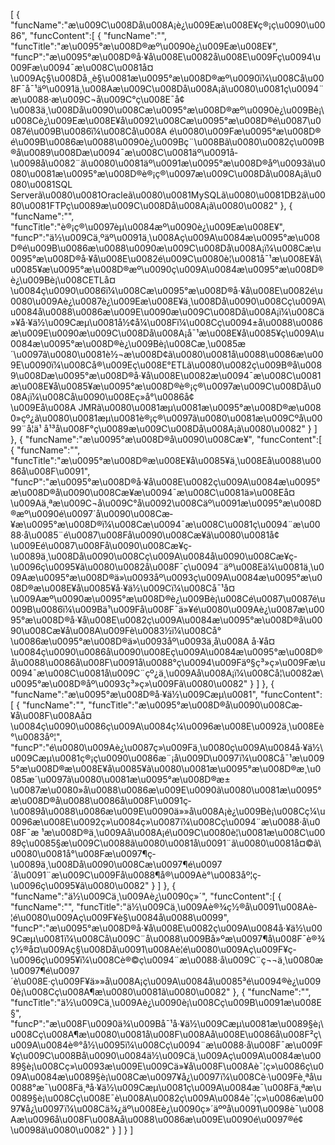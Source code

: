 [
	{
		"funcName":"æ\u009C\u008Då\u008A¡è¿\u009Eæ\u008E¥ç®¡ç\u0090\u0086",
		"funcContent":[
			{
				"funcName":"",
				"funcTitle":"æ\u0095°æ\u008D®æº\u0090è¿\u009Eæ\u008E¥",
				"funcP":"æ\u0095°æ\u008D®å·¥å\u008E\u0082å\u008E\u009Fç\u0094\u009Fæ\u0094¯æ\u008C\u0081å¤\u009Aç§\u008Då¸¸è§\u0081æ\u0095°æ\u008D®æº\u0090ï¼\u008Cå\u008F¯å¯¹äº\u0091ä¸\u008Aæ\u009C\u008Då\u008A¡ã\u0080\u0081ç\u0094¨æ\u0088·æ\u009C¬å\u009C°ç\u008E¯å¢\u0083ä¸\u008Då\u0090\u008Cæ\u0095°æ\u008D®æº\u0090è¿\u009Bè¡\u008Cè¿\u009Eæ\u008E¥å\u0092\u008Cæ\u0095°æ\u008D®é\u0087\u0087é\u009B\u0086ï¼\u008Cå\u008A é\u0080\u009Fæ\u0095°æ\u008D®é\u009B\u0086æ\u0088\u0090è¿\u009Bç¨\u008Bã\u0080\u0082ç\u009B®å\u0089\u008Dæ\u0094¯æ\u008C\u0081äº\u0091å­\u0098å\u0082¨ã\u0080\u0081äº\u0091æ\u0095°æ\u008D®åº\u0093ã\u0080\u0081æ\u0095°æ\u008D®è®¡ç®\u0097æ\u009C\u008Då\u008A¡ã\u0080\u0081SQL Serverã\u0080\u0081Oracleã\u0080\u0081MySQLã\u0080\u0081DB2ã\u0080\u0081FTPç­\u0089æ\u009C\u008Då\u008A¡ã\u0080\u0082"
			},
			{
				"funcName":"",
				"funcTitle":"è®¡ç®\u0097èµ\u0084æº\u0090è¿\u009Eæ\u008E¥",
				"funcP":"ä½\u009Cä¸ºäº\u0091ä¸\u008Aç\u009A\u0084æ\u0095°æ\u008D®é\u009B\u0086æ\u0088\u0090æ\u009C\u008Då\u008A¡ï¼\u008Cæ\u0095°æ\u008D®å·¥å\u008E\u0082é\u009C\u0080è¦\u0081å¯¹æ\u008E¥å\u0085¥æ\u0095°æ\u008D®æº\u0090ç\u009A\u0084æ\u0095°æ\u008D®è¿\u009Bè¡\u008CETLå¤\u0084ç\u0090\u0086ï¼\u008Cæ\u0095°æ\u008D®å·¥å\u008E\u0082é\u0080\u009Aè¿\u0087è¿\u009Eæ\u008E¥ä¸\u008Då\u0090\u008Cç\u009A\u0084å\u0088\u0086æ\u009E\u0090æ\u009C\u008Då\u008A¡ï¼\u008Cä»¥å·¥ä½\u009Cæµ\u0081å½¢å¼\u008Fï¼\u008Cç\u0094±å\u0088\u0086æ\u009E\u0090æ\u009C\u008Då\u008A¡å¯¹æ\u008E¥å\u0085¥ç\u009A\u0084æ\u0095°æ\u008D®è¿\u009Bè¡\u008Cæ¸\u0085æ´\u0097ã\u0080\u0081è½¬æ\u008D¢ã\u0080\u0081å\u0088\u0086æ\u009E\u0090ï¼\u008Cå®\u009Eç\u008E°ETLã\u0080\u0082ç\u009B®å\u0089\u008Dæ\u0095°æ\u008D®å·¥å\u008E\u0082æ\u0094¯æ\u008C\u0081æ\u008E¥å\u0085¥æ\u0095°æ\u008D®è®¡ç®\u0097æ\u009C\u008Då\u008A¡ï¼\u008Cå\u0090\u008Eç»­å°\u0086å¢\u009Eå\u008A JMRã\u0080\u0081æµ\u0081æ\u0095°æ\u008D®æ\u0080»çº¿ã\u0080\u0081æµ\u0081è®¡ç®\u0097ã\u0080\u0081æ\u009Cºå\u0099¨å­¦ä¹ å¹³å\u008F°ç­\u0089æ\u009C\u008Då\u008A¡ã\u0080\u0082"
			}
		]
	},
	{
		"funcName":"æ\u0095°æ\u008D®å\u0090\u008Cæ­¥",
		"funcContent":[
			{
				"funcName":"",
				"funcTitle":"æ\u0095°æ\u008D®æ\u008E¥å\u0085¥ä¸\u008Eå\u0088\u0086å\u008F\u0091",
				"funcP":"æ\u0095°æ\u008D®å·¥å\u008E\u0082ç\u009A\u0084æ\u0095°æ\u008D®å\u0090\u008Cæ­¥æ\u0094¯æ\u008C\u0081ä»\u008Eå¤\u009Aä¸ªæ\u009C¬å\u009C°å\u0092\u008Cäº\u0091æ\u0095°æ\u008D®æº\u0090é\u0097´å\u0090\u008Cæ­¥æ\u0095°æ\u008D®ï¼\u008Cæ\u0094¯æ\u008C\u0081ç\u0094¨æ\u0088·å\u0085¨é\u0087\u008Få\u0090\u008Cæ­¥ã\u0080\u0081å¢\u009Eé\u0087\u008Få\u0090\u008Cæ­¥ç­\u0089ä¸\u008Då\u0090\u008Cç\u009A\u0084å\u0090\u008Cæ­¥ç­\u0096ç\u0095¥ã\u0080\u0082å\u008F¯ç\u0094¨äº\u008Eä¼\u0081ä¸\u009Aæ\u0095°æ\u008D®ä»\u0093åº\u0093ç\u009A\u0084æ\u0095°æ\u008D®æ\u008E¥å\u0085¥å·¥ä½\u009Cï¼\u008Cå¯¹å¤\u009Aæº\u0090æ\u0095°æ\u008D®è¿\u009Bè¡\u008Cé\u0087\u0087é\u009B\u0086ï¼\u009Bä¹\u009Få\u008F¯ä»¥é\u0080\u009Aè¿\u0087æ\u0095°æ\u008D®å·¥å\u008E\u0082ç\u009A\u0084æ\u0095°æ\u008D®å\u0090\u008Cæ­¥å\u008A\u009Fè\u0083½ï¼\u008Cå°\u0086æ\u0095°æ\u008D®ä»\u0093åº\u0093ä¸­å\u008A å·¥å¤\u0084ç\u0090\u0086å\u0090\u008Eç\u009A\u0084æ\u0095°æ\u008D®å\u0088\u0086å\u008F\u0091å\u0088°ç\u0094\u009Fäº§ç³»ç»\u009Fæ\u0094¯æ\u008C\u0081å\u009C¨çº¿ä¸\u009Aå\u008A¡ï¼\u008Cå¦\u0082æ\u0095°æ\u008D®åº\u0093ç³»ç»\u009Fã\u0080\u0082"
			}
		]
	},
	{
		"funcName":"æ\u0095°æ\u008D®å·¥ä½\u009Cæµ\u0081",
		"funcContent":[
			{
				"funcName":"",
				"funcTitle":"æ\u0095°æ\u008D®å\u0090\u008Cæ­¥å\u008F\u008Aå¤\u0084ç\u0090\u0086ç\u009A\u0084ç¼\u0096æ\u008E\u0092ä¸\u008Eè°\u0083åº¦",
				"funcP":"é\u0080\u009Aè¿\u0087ç»\u009Fä¸\u0080ç\u009A\u0084å·¥ä½\u009Cæµ\u0081ç®¡ç\u0090\u0086æ¨¡å\u009D\u0097ï¼\u008Cå¯¹æ\u0095°æ\u008D®æ\u008E¥å\u0085¥ã\u0080\u0081æ\u0095°æ\u008D®æ¸\u0085æ´\u0097ã\u0080\u0081æ\u0095°æ\u008D®æ±\u0087æ\u0080»å\u0088\u0086æ\u009E\u0090ã\u0080\u0081æ\u0095°æ\u008D®å\u0088\u0086å\u008F\u0091ç­\u0089å\u0088\u0086æ\u009E\u0090ä»»å\u008A¡è¿\u009Bè¡\u008Cç¼\u0096æ\u008E\u0092ç»\u0084ç»\u0087ï¼\u008Cç\u0094¨æ\u0088·å\u008F¯æ ¹æ\u008D®ä¸\u009Aå\u008A¡é\u009C\u0080è¦\u0081æ\u008C\u0089ç\u0085§æ\u009C\u0088ã\u0080\u0081å\u0091¨ã\u0080\u0081å¤©ã\u0080\u0081å°\u008Fæ\u0097¶ç­\u0089ä¸\u008Då\u0090\u008Cæ\u0097¶é\u0097´å\u0091¨æ\u009C\u009Få\u0088¶å®\u009Aè°\u0083åº¦ç­\u0096ç\u0095¥ã\u0080\u0082"
			}
		]
	},
	{
		"funcName":"ä½\u009Cä¸\u009Aè¿\u0090ç»´",
		"funcContent":[
			{
				"funcName":"",
				"funcTitle":"ä½\u009Cä¸\u009Aè®¾ç½®å\u0091\u008Aè­¦é\u0080\u009Aç\u009F¥è§\u0084å\u0088\u0099",
				"funcP":"æ\u0095°æ\u008D®å·¥å\u008E\u0082ç\u009A\u0084å·¥ä½\u009Cæµ\u0081ï¼\u008Cå\u009C¨å\u0088\u009Bå»ºæ\u0097¶å\u008F¯è®¾ç½®å¤\u009Aç§\u008Då\u0091\u008Aè­¦é\u0080\u009Aç\u009F¥ç­\u0096ç\u0095¥ï¼\u008Cè®©ç\u0094¨æ\u0088·å\u009C¨ç¬¬ä¸\u0080æ\u0097¶é\u0097´è\u008E·ç\u009F¥ä»»å\u008A¡ç\u009A\u0084å\u0085³é\u0094®è¿\u0090è¡\u008Cç\u008A¶æ\u0080\u0081ã\u0080\u0082"
			},
			{
				"funcName":"",
				"funcTitle":"ä½\u009Cä¸\u009Aè¿\u0090è¡\u008Cç\u009B\u0091æ\u008E§",
				"funcP":"æ\u008F\u0090ä¾\u009Bå¯¹å·¥ä½\u009Cæµ\u0081æ\u0089§è¡\u008Cç\u008A¶æ\u0080\u0081å\u008F\u008Aå\u008E\u0086å\u008F²ç\u009A\u0084è®°å½\u0095ï¼\u008Cç\u0094¨æ\u0088·å\u008F¯æ\u009F¥ç\u009C\u008Bå\u0090\u0084ä½\u009Cä¸\u009Aç\u009A\u0084æ\u0089§è¡\u008Cç»\u0093æ\u009E\u009Cä»¥å\u008F\u008Aè¯¦ç»\u0086ç\u009A\u0084æ\u0089§è¡\u008Cæ\u0097¥å¿\u0097ï¼\u008Cè·\u009Fè¸ªå\u0088°æ¯\u008Fä¸ªå·¥ä½\u009Cæµ\u0081ç\u009A\u0084æ¯\u008Fä¸ªæ\u0089§è¡\u008Cç\u008E¯è\u008A\u0082ç\u009A\u0084è¯¦ç»\u0086æ\u0097¥å¿\u0097ï¼\u008Cä¾¿äº\u008Eè¿\u0090ç»´äººå\u0091\u0098è¯\u008Aæ\u0096­å\u008F\u008Aå\u0088\u0086æ\u009E\u0090é\u0097®é¢\u0098ã\u0080\u0082"
			}
		]
	}
]